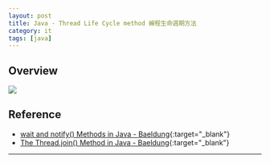 ```yaml
---
layout: post
title: Java - Thread Life Cycle method 線程生命週期方法
category: it
tags: [java]
---
```


## Overview

![](https://hauchenglee.github.io/assets/images/it/java/Life_cycle_of_a_Thread_in_Java.jpg)

## Reference

- [wait and notify() Methods in Java - Baeldung](https://www.baeldung.com/java-wait-notify){:target="_blank"}
- [The Thread.join() Method in Java - Baeldung](https://www.baeldung.com/java-thread-join){:target="_blank"}

---